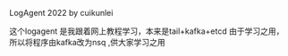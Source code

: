 LogAgent 2022 by cuikunlei

   这个logagent 是我跟着网上教程学习，本来是tail+kafka+etcd  由于学习之用，所以将程序由kafka改为nsq ,供大家学习之用
   
